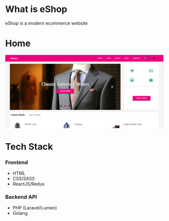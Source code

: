 # What is eShop
eShop is a modern ecommerce website
# Home
![Home](public/src/media/images/home.png)
# Tech Stack
### Frontend
  - HTML
  - CSS/SASS
  - ReactJS/Redux

### Backend API
  - PHP (Laravel/Lumen)
  - Golang
